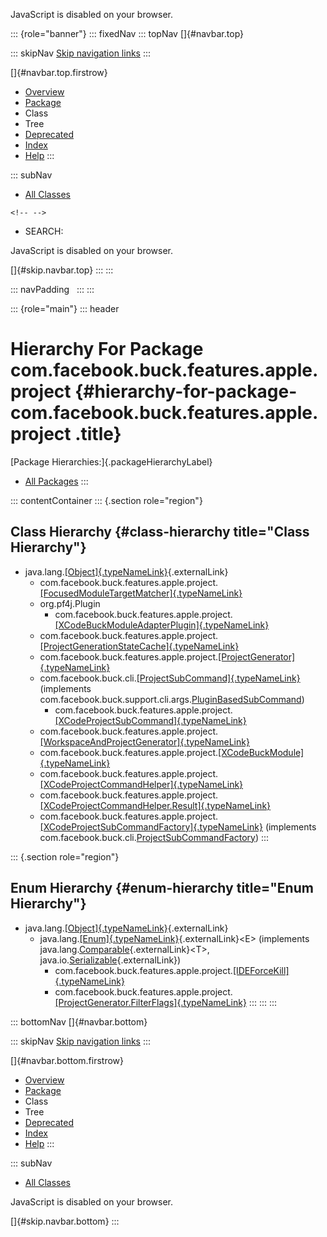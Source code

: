 <div>

JavaScript is disabled on your browser.

</div>

::: {role="banner"}
::: fixedNav
::: topNav
[]{#navbar.top}

::: skipNav
[Skip navigation links](#skip.navbar.top "Skip navigation links")
:::

[]{#navbar.top.firstrow}

-   [Overview](../../../../../../index.html)
-   [Package](package-summary.html)
-   Class
-   Tree
-   [Deprecated](../../../../../../deprecated-list.html)
-   [Index](../../../../../../index-all.html)
-   [Help](../../../../../../help-doc.html)
:::

::: subNav
-   [All Classes](../../../../../../allclasses.html)

```{=html}
<!-- -->
```
-   SEARCH:

<div>

<div>

JavaScript is disabled on your browser.

</div>

</div>

[]{#skip.navbar.top}
:::
:::

::: navPadding
 
:::
:::

::: {role="main"}
::: header
# Hierarchy For Package com.facebook.buck.features.apple.project {#hierarchy-for-package-com.facebook.buck.features.apple.project .title}

[Package Hierarchies:]{.packageHierarchyLabel}

-   [All Packages](../../../../../../overview-tree.html)
:::

::: contentContainer
::: {.section role="region"}
## Class Hierarchy {#class-hierarchy title="Class Hierarchy"}

-   java.lang.[[Object]{.typeNameLink}](http://docs.oracle.com/javase/7/docs/api/java/lang/Object.html?is-external=true "class or interface in java.lang"){.externalLink}
    -   com.facebook.buck.features.apple.project.[[FocusedModuleTargetMatcher]{.typeNameLink}](FocusedModuleTargetMatcher.html "class in com.facebook.buck.features.apple.project")
    -   org.pf4j.Plugin
        -   com.facebook.buck.features.apple.project.[[XCodeBuckModuleAdapterPlugin]{.typeNameLink}](XCodeBuckModuleAdapterPlugin.html "class in com.facebook.buck.features.apple.project")
    -   com.facebook.buck.features.apple.project.[[ProjectGenerationStateCache]{.typeNameLink}](ProjectGenerationStateCache.html "class in com.facebook.buck.features.apple.project")
    -   com.facebook.buck.features.apple.project.[[ProjectGenerator]{.typeNameLink}](ProjectGenerator.html "class in com.facebook.buck.features.apple.project")
    -   com.facebook.buck.cli.[[ProjectSubCommand]{.typeNameLink}](../../../cli/ProjectSubCommand.html "class in com.facebook.buck.cli")
        (implements
        com.facebook.buck.support.cli.args.[PluginBasedSubCommand](../../../support/cli/args/PluginBasedSubCommand.html "interface in com.facebook.buck.support.cli.args"))
        -   com.facebook.buck.features.apple.project.[[XCodeProjectSubCommand]{.typeNameLink}](XCodeProjectSubCommand.html "class in com.facebook.buck.features.apple.project")
    -   com.facebook.buck.features.apple.project.[[WorkspaceAndProjectGenerator]{.typeNameLink}](WorkspaceAndProjectGenerator.html "class in com.facebook.buck.features.apple.project")
    -   com.facebook.buck.features.apple.project.[[XCodeBuckModule]{.typeNameLink}](XCodeBuckModule.html "class in com.facebook.buck.features.apple.project")
    -   com.facebook.buck.features.apple.project.[[XCodeProjectCommandHelper]{.typeNameLink}](XCodeProjectCommandHelper.html "class in com.facebook.buck.features.apple.project")
    -   com.facebook.buck.features.apple.project.[[XCodeProjectCommandHelper.Result]{.typeNameLink}](XCodeProjectCommandHelper.Result.html "class in com.facebook.buck.features.apple.project")
    -   com.facebook.buck.features.apple.project.[[XCodeProjectSubCommandFactory]{.typeNameLink}](XCodeProjectSubCommandFactory.html "class in com.facebook.buck.features.apple.project")
        (implements
        com.facebook.buck.cli.[ProjectSubCommandFactory](../../../cli/ProjectSubCommandFactory.html "interface in com.facebook.buck.cli"))
:::

::: {.section role="region"}
## Enum Hierarchy {#enum-hierarchy title="Enum Hierarchy"}

-   java.lang.[[Object]{.typeNameLink}](http://docs.oracle.com/javase/7/docs/api/java/lang/Object.html?is-external=true "class or interface in java.lang"){.externalLink}
    -   java.lang.[[Enum]{.typeNameLink}](http://docs.oracle.com/javase/7/docs/api/java/lang/Enum.html?is-external=true "class or interface in java.lang"){.externalLink}\<E\>
        (implements
        java.lang.[Comparable](http://docs.oracle.com/javase/7/docs/api/java/lang/Comparable.html?is-external=true "class or interface in java.lang"){.externalLink}\<T\>,
        java.io.[Serializable](http://docs.oracle.com/javase/7/docs/api/java/io/Serializable.html?is-external=true "class or interface in java.io"){.externalLink})
        -   com.facebook.buck.features.apple.project.[[IDEForceKill]{.typeNameLink}](IDEForceKill.html "enum in com.facebook.buck.features.apple.project")
        -   com.facebook.buck.features.apple.project.[[ProjectGenerator.FilterFlags]{.typeNameLink}](ProjectGenerator.FilterFlags.html "enum in com.facebook.buck.features.apple.project")
:::
:::
:::

::: bottomNav
[]{#navbar.bottom}

::: skipNav
[Skip navigation links](#skip.navbar.bottom "Skip navigation links")
:::

[]{#navbar.bottom.firstrow}

-   [Overview](../../../../../../index.html)
-   [Package](package-summary.html)
-   Class
-   Tree
-   [Deprecated](../../../../../../deprecated-list.html)
-   [Index](../../../../../../index-all.html)
-   [Help](../../../../../../help-doc.html)
:::

::: subNav
-   [All Classes](../../../../../../allclasses.html)

<div>

<div>

JavaScript is disabled on your browser.

</div>

</div>

[]{#skip.navbar.bottom}
:::
